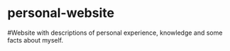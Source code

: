 # personal-website

#Website with descriptions of personal experience, knowledge and some facts about myself.
